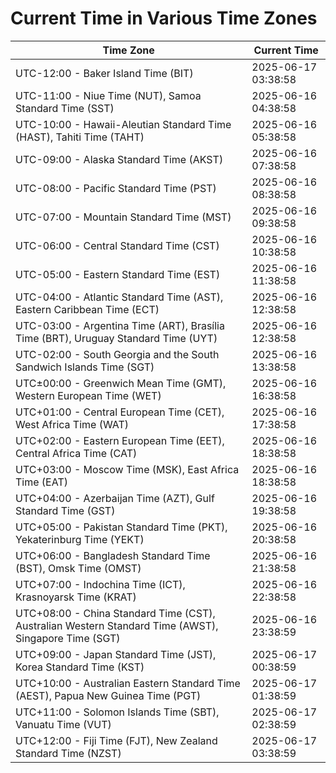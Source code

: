 # Current Time in Various Time Zones

| Time Zone | Current Time |
|-----------|--------------|
| UTC-12:00 - Baker Island Time (BIT) | 2025-06-17 03:38:58 |
| UTC-11:00 - Niue Time (NUT), Samoa Standard Time (SST) | 2025-06-16 04:38:58 |
| UTC-10:00 - Hawaii-Aleutian Standard Time (HAST), Tahiti Time (TAHT) | 2025-06-16 05:38:58 |
| UTC-09:00 - Alaska Standard Time (AKST) | 2025-06-16 07:38:58 |
| UTC-08:00 - Pacific Standard Time (PST) | 2025-06-16 08:38:58 |
| UTC-07:00 - Mountain Standard Time (MST) | 2025-06-16 09:38:58 |
| UTC-06:00 - Central Standard Time (CST) | 2025-06-16 10:38:58 |
| UTC-05:00 - Eastern Standard Time (EST) | 2025-06-16 11:38:58 |
| UTC-04:00 - Atlantic Standard Time (AST), Eastern Caribbean Time (ECT) | 2025-06-16 12:38:58 |
| UTC-03:00 - Argentina Time (ART), Brasília Time (BRT), Uruguay Standard Time (UYT) | 2025-06-16 12:38:58 |
| UTC-02:00 - South Georgia and the South Sandwich Islands Time (SGT) | 2025-06-16 13:38:58 |
| UTC±00:00 - Greenwich Mean Time (GMT), Western European Time (WET) | 2025-06-16 16:38:58 |
| UTC+01:00 - Central European Time (CET), West Africa Time (WAT) | 2025-06-16 17:38:58 |
| UTC+02:00 - Eastern European Time (EET), Central Africa Time (CAT) | 2025-06-16 18:38:58 |
| UTC+03:00 - Moscow Time (MSK), East Africa Time (EAT) | 2025-06-16 18:38:58 |
| UTC+04:00 - Azerbaijan Time (AZT), Gulf Standard Time (GST) | 2025-06-16 19:38:58 |
| UTC+05:00 - Pakistan Standard Time (PKT), Yekaterinburg Time (YEKT) | 2025-06-16 20:38:58 |
| UTC+06:00 - Bangladesh Standard Time (BST), Omsk Time (OMST) | 2025-06-16 21:38:58 |
| UTC+07:00 - Indochina Time (ICT), Krasnoyarsk Time (KRAT) | 2025-06-16 22:38:58 |
| UTC+08:00 - China Standard Time (CST), Australian Western Standard Time (AWST), Singapore Time (SGT) | 2025-06-16 23:38:59 |
| UTC+09:00 - Japan Standard Time (JST), Korea Standard Time (KST) | 2025-06-17 00:38:59 |
| UTC+10:00 - Australian Eastern Standard Time (AEST), Papua New Guinea Time (PGT) | 2025-06-17 01:38:59 |
| UTC+11:00 - Solomon Islands Time (SBT), Vanuatu Time (VUT) | 2025-06-17 02:38:59 |
| UTC+12:00 - Fiji Time (FJT), New Zealand Standard Time (NZST) | 2025-06-17 03:38:59 |
